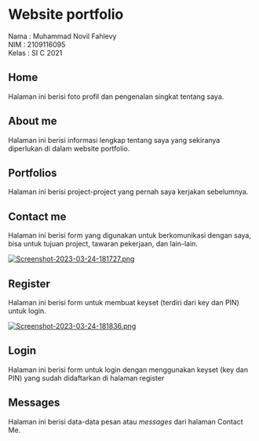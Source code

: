# Website portfolio
Nama  : Muhammad Novil Fahlevy <br>
NIM   : 2109116095 <br>
Kelas : SI C 2021

## Home
Halaman ini berisi foto profil dan pengenalan singkat tentang saya.

## About me
Halaman ini berisi informasi lengkap tentang saya yang sekiranya diperlukan di dalam website portfolio.

## Portfolios
Halaman ini berisi project-project yang pernah saya kerjakan sebelumnya.

## Contact me
Halaman ini berisi form yang digunakan untuk berkomunikasi dengan saya, bisa untuk tujuan project, tawaran pekerjaan, dan lain-lain.

[![Screenshot-2023-03-24-181727.png](https://i.postimg.cc/hPYhVwvF/Screenshot-2023-03-24-181727.png)](https://postimg.cc/BXxq0m2N)

## Register
Halaman ini berisi form untuk membuat keyset (terdiri dari key dan PIN) untuk login.

[![Screenshot-2023-03-24-181836.png](https://i.postimg.cc/vZ3yWx34/Screenshot-2023-03-24-181836.png)](https://postimg.cc/K1kCbjXb)

## Login
Halaman ini berisi form untuk login dengan menggunakan keyset (key dan PIN) yang sudah didaftarkan di halaman register

## Messages
Halaman ini berisi data-data pesan atau <i>messages</i> dari halaman Contact Me.